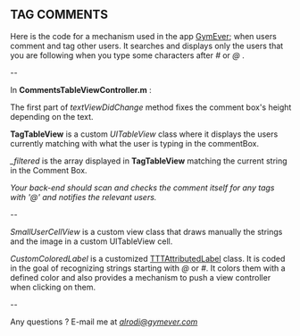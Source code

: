 <h2>TAG COMMENTS</h2>


Here is the code for a mechanism used in the app [GymEver](https://itunes.apple.com/ca/app/gymever/id827253499?mt=8); when users comment and tag other users. It searches and displays only the users that you are following when you type some characters after *#* or *@* .

--

In **CommentsTableViewController.m** : 

The first part of *textViewDidChange* method fixes the comment box's height depending on the text.  

**TagTableView** is a custom *UITableView* class where it displays the users currently matching with what the user is typing in the commentBox.  

*_filtered* is the array displayed in **TagTableView** matching the current string in the Comment Box.


*Your back-end should scan and checks the comment itself for any tags with '@' and notifies the relevant users.*

--

*SmallUserCellView* is a custom view class that draws manually the strings and the image in a custom UITableView cell.

*CustomColoredLabel* is a customized [TTTAttributedLabel](https://github.com/TTTAttributedLabel/TTTAttributedLabel) class. It is coded in the goal of recognizing strings starting with *@* or *#*. It colors them with a defined color and also provides a mechanism to push a view controller when clicking on them.

--

Any questions ? E-mail me at *alrodi@gymever.com*
